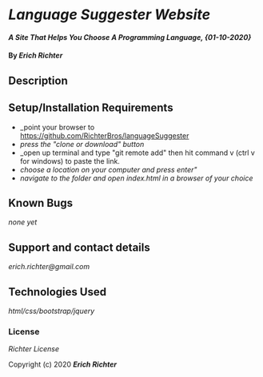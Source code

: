 # _Language Suggester Website_

#### _A Site That Helps You Choose A Programming Language, {01-10-2020}_

#### By _**Erich Richter**_

## Description

## Setup/Installation Requirements

* _point your browser to https://github.com/RichterBros/languageSuggester
* _press the "clone or download" button_
* _open up terminal and type "git remote add" then hit command v (ctrl v for windows) to paste the link.
* _choose a location on your computer and press enter"_
* _navigate to the folder and open index.html in a browser of your choice_



## Known Bugs

_none yet_

## Support and contact details

_erich.richter@gmail.com_

## Technologies Used

_html/css/bootstrap/jquery_

### License

*Richter License*

Copyright (c) 2020 **_Erich Richter_**